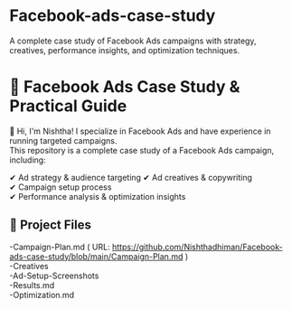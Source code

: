 # Facebook-ads-case-study
A complete case study of Facebook Ads campaigns with strategy, creatives, performance insights, and optimization techniques.

# 🚀 Facebook Ads Case Study & Practical Guide  

👋 Hi, I'm Nishtha! I specialize in Facebook Ads and have experience in running targeted campaigns.  
This repository is a complete case study of a Facebook Ads campaign, including:  

✔ Ad strategy & audience targeting 
✔ Ad creatives & copywriting  
✔ Campaign setup process  
✔ Performance analysis & optimization insights  

## 📌 Project Files  
-Campaign-Plan.md ( URL: https://github.com/Nishthadhiman/Facebook-ads-case-study/blob/main/Campaign-Plan.md ) <br>
-Creatives<Br>
-Ad-Setup-Screenshots<br>
-Results.md<Br>
-Optimization.md<br>
